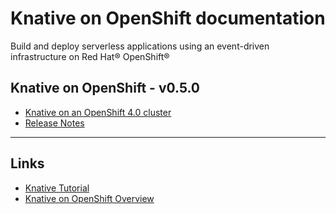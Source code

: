 # Knative on OpenShift documentation


Build and deploy serverless applications using an event-driven infrastructure on Red Hat® OpenShift®


## Knative on OpenShift - v0.5.0
* [Knative on an OpenShift 4.0 cluster](versions/v050/knative-v050-OCP-4x.md)
* [Release Notes](versions/v050/rn-knative-v050-OCP-4x.md)

--------------
## Links
* [Knative Tutorial](https://redhat-developer-demos.github.io/knative-tutorial)
* [Knative on OpenShift Overview](https://www.openshift.com/learn/topics/knative)
